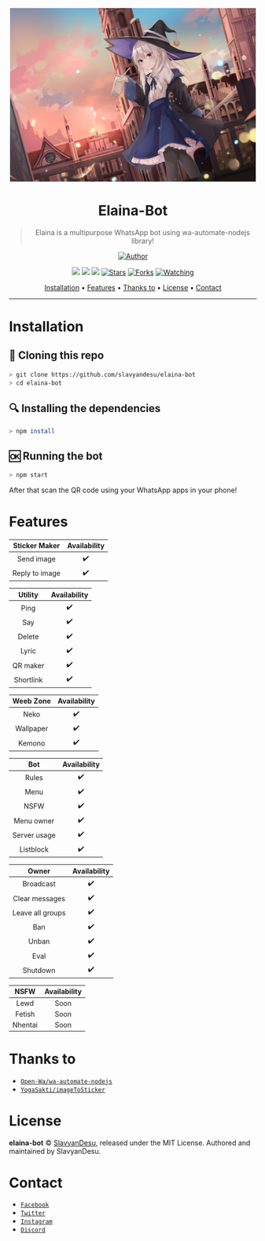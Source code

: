 <div align="center">
<img src="./material/Elaina.png" alt="Elaina" width="500" />

# Elaina-Bot

> Elaina is a multipurpose WhatsApp bot using wa-automate-nodejs library!
>
>

<p align="center">
<a href="https://github.com/slavyandesu"><img title="Author" src="https://img.shields.io/badge/Author-SlavyanDesu-red.svg?style=for-the-badge&logo=github" /></a>
</p>
<p align="center">
  <a href="https://www.codefactor.io/repository/github/slavyandesu/elaina-bot"><img src="https://www.codefactor.io/repository/github/slavyandesu/elaina-bot/badge" /></a>
  <a href="https://www.npmjs.com/package/@open-wa/wa-automate"><img src="https://img.shields.io/npm/v/@open-wa/wa-automate.svg?color=green" /></a>
  <img src="https://img.shields.io/node/v/@open-wa/wa-automate" />
  <a href="https://github.com/slavyandesu/elaina-bot"><img title="Stars" src="https://img.shields.io/github/stars/slavyandesu/elaina-bot?color=red&style=flat-square"></a>
  <a href="https://github.com/slavyandesu/elaina-bot/network/members"><img title="Forks" src="https://img.shields.io/github/forks/slavyandesu/elaina-bot?color=red&style=flat-square"></a>
  <a href="https://github.com/slavyandesu/elaina-bot/watchers"><img title="Watching" src="https://img.shields.io/github/watchers/slavyandesu/elaina-bot?label=Watchers&color=blue&style=flat-square"></a>
</p>
<p align="center">
  <a href="https://github.com/SlavyanDesu/elaina-bot/tree/master#installation">Installation</a> •
  <a href="https://github.com/SlavyanDesu/elaina-bot/tree/master#features">Features</a> •
  <a href="https://github.com/SlavyanDesu/elaina-bot/tree/master#thanks-to">Thanks to</a> •
  <a href="https://github.com/SlavyanDesu/elaina-bot/tree/master#license">License</a> •
  <a href="https://github.com/SlavyanDesu/elaina-bot/tree/master#contact">Contact</a>
</p>
</div>

---

# Installation
## 📝 Cloning this repo
```bash
> git clone https://github.com/slavyandesu/elaina-bot
> cd elaina-bot
```

## 🔍 Installing the dependencies
```bash
> npm install
```

## 🆗 Running the bot
```bash
> npm start
```
After that scan the QR code using your WhatsApp apps in your phone!

# Features
|  Sticker Maker  | Availability |
| :-------------: | :----------: |
| Send image      |      ✔️      |
| Reply to image  |      ✔️      |

|      Utility     | Availability |
| :--------------: | :----------: |
| Ping             |      ✔️      |
| Say              |      ✔️      |
| Delete           |      ✔️      |
| Lyric            |      ✔️      |
| QR maker         |      ✔️      |
| Shortlink        |      ✔️      |

|      Weeb Zone     | Availability |
| :----------------: | :----------: |
| Neko               |      ✔️      |
| Wallpaper          |      ✔️      |
| Kemono             |      ✔️      |

|        Bot       | Availability |
| :--------------: | :----------: |
| Rules            |      ✔️      |
| Menu             |      ✔️      |
| NSFW             |      ✔️      |
| Menu owner       |      ✔️      |
| Server usage     |      ✔️      |
| Listblock        |      ✔️      |

|       Owner      | Availability |
| :--------------: | :----------: |
| Broadcast        |      ✔️      |
| Clear messages   |      ✔️      |
| Leave all groups |      ✔️      |
| Ban              |      ✔️      |
| Unban            |      ✔️      |
| Eval             |      ✔️      |
| Shutdown         |      ✔️      |

|       NSFW       | Availability |
| :--------------: | :----------: |
| Lewd             |     Soon     |
| Fetish           |     Soon     |
| Nhentai          |     Soon     |

# Thanks to
* [`Open-Wa/wa-automate-nodejs`](https://github.com/open-wa/wa-automate-nodejs)
* [`YogaSakti/imageToSticker`](https://github.com/YogaSakti/imageToSticker)

# License
**elaina-bot** © [SlavyanDesu](https://github.com/SlavyanDesu), released under the MIT License.
Authored and maintained by SlavyanDesu.

# Contact
* [`Facebook`](https://faecbook.com/jazz.overdose)
* [`Twitter`](https://twitter.com/sl_avyan)
* [`Instagram`](https://www.instagram.com/rl_slavyan)
* [`Discord`](https://discord.com/users/446297580431998977)
